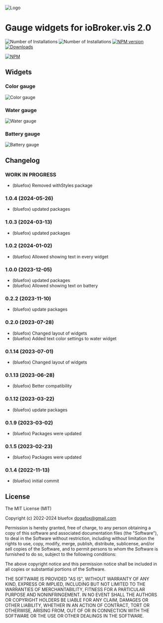 ![Logo](admin/vis-2-widgets-gauges.png)
# Gauge widgets for ioBroker.vis 2.0

![Number of Installations](http://iobroker.live/badges/vis-2-widgets-gauges-installed.svg) ![Number of Installations](http://iobroker.live/badges/vis-2-widgets-gauges-stable.svg) [![NPM version](http://img.shields.io/npm/v/iobroker.vis-2-widgets-gauges.svg)](https://www.npmjs.com/package/iobroker.vis-2-widgets-gauges)
[![Downloads](https://img.shields.io/npm/dm/iobroker.vis-2-widgets-gauges.svg)](https://www.npmjs.com/package/iobroker.vis-2-widgets-gauges)

[![NPM](https://nodei.co/npm/iobroker.vis-2-widgets-gauges.png?downloads=true)](https://nodei.co/npm/iobroker.vis-2-widgets-gauges/)

## Widgets
### Color gauge
![Color gauge](img/color-gauge.png)

### Water gauge
![Water gauge](img/water-gauge.png)

### Battery gauge
![Battery gauge](img/battery-gauge.png)

<!--
    Placeholder for the next version (at the beginning of the line):
    ### **WORK IN PROGRESS**
-->
## Changelog
### **WORK IN PROGRESS**
* (bluefox) Removed withStyles package

### 1.0.4 (2024-05-26)
* (bluefox) updated packages

### 1.0.3 (2024-03-13)
* (bluefox) updated packages

### 1.0.2 (2024-01-02)
* (bluefox) Allowed showing text in every widget

### 1.0.0 (2023-12-05)
* (bluefox) updated packages
* (bluefox) Allowed showing text on battery

### 0.2.2 (2023-11-10)
* (bluefox) update packages

### 0.2.0 (2023-07-28)
* (bluefox) Changed layout of widgets
* (bluefox) Added text color settings to water widget

### 0.1.14 (2023-07-01)
* (bluefox) Changed layout of widgets

### 0.1.13 (2023-06-28)
* (bluefox) Better compatibility

### 0.1.12 (2023-03-22)
* (bluefox) update packages

### 0.1.9 (2023-03-02)
* (bluefox) Packages were updated

### 0.1.5 (2023-02-23)
* (bluefox) Packages were updated

### 0.1.4 (2022-11-13)
* (bluefox) initial commit

## License
The MIT License (MIT)

Copyright (c) 2022-2024 bluefox <dogafox@gmail.com>

Permission is hereby granted, free of charge, to any person obtaining a copy
of this software and associated documentation files (the "Software"), to deal
in the Software without restriction, including without limitation the rights
to use, copy, modify, merge, publish, distribute, sublicense, and/or sell
copies of the Software, and to permit persons to whom the Software is
furnished to do so, subject to the following conditions:

The above copyright notice and this permission notice shall be included in
all copies or substantial portions of the Software.

THE SOFTWARE IS PROVIDED "AS IS", WITHOUT WARRANTY OF ANY KIND, EXPRESS OR
IMPLIED, INCLUDING BUT NOT LIMITED TO THE WARRANTIES OF MERCHANTABILITY,
FITNESS FOR A PARTICULAR PURPOSE AND NONINFRINGEMENT. IN NO EVENT SHALL THE
AUTHORS OR COPYRIGHT HOLDERS BE LIABLE FOR ANY CLAIM, DAMAGES OR OTHER
LIABILITY, WHETHER IN AN ACTION OF CONTRACT, TORT OR OTHERWISE, ARISING FROM,
OUT OF OR IN CONNECTION WITH THE SOFTWARE OR THE USE OR OTHER DEALINGS IN
THE SOFTWARE.

